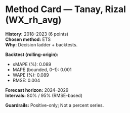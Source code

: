 # Method Card — Tanay, Rizal (WX_rh_avg)

**History:** 2018–2023 (6 points)  
**Chosen method:** ETS  
**Why:** Decision ladder + backtests.

**Backtest (rolling-origin):**
- sMAPE (%): 0.089
- MAPE (bounded, 0–1): 0.001
- WAPE (%): 0.089
- RMSE: 0.004

**Forecast horizon:** 2024–2029  
**Intervals:** 80% / 95% (RMSE-based)

**Guardrails:** Positive-only; Not a percent series.
